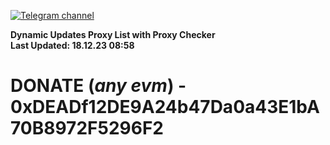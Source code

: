 [![Telegram channel](https://img.shields.io/endpoint?url=https://runkit.io/damiankrawczyk/telegram-badge/branches/master?url=https://t.me/n4z4v0d)](https://t.me/n4z4v0d) 

**Dynamic Updates Proxy List with Proxy Checker**  
**Last Updated: 18.12.23 08:58**

# DONATE (_any evm_) - 0xDEADf12DE9A24b47Da0a43E1bA70B8972F5296F2
